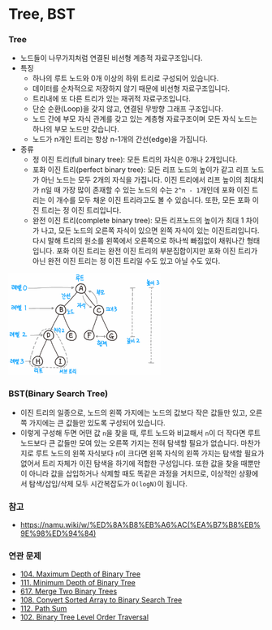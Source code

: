 # Tree, BST
### Tree
- 노드들이 나무가지처럼 연결된 비선형 계층적 자료구조입니다.
- 특징
  + 하나의 루트 노드와 0개 이상의 하위 트리로 구성되어 있습니다.
  + 데이터를 순차적으로 저장하지 않기 때문에 비선형 자료구조입니다.
  + 트리내에 또 다른 트리가 있는 재귀적 자료구조입니다.
  + 단순 순환(Loop)을 갖지 않고, 연결된 무방향 그래프 구조입니다.
  + 노드 간에 부모 자식 관계를 갖고 있는 계층형 자료구조이며 모든 자식 노드는 하나의 부모 노드만 갖습니다.
  + 노드가 n개인 트리는 항상 n-1개의 간선(edge)을 가집니다.
- 종류
  + 정 이진 트리(full binary tree): 모든 트리의 자식은 0개나 2개입니다.
  + 포화 이진 트리(perfect binary tree): 모든 리프 노드의 높이가 같고 리프 노드가 아닌 노드는 모두 2개의 자식을 가집니다. 이진 트리에서 리프 높이의 최대치가 n일 때 가장 많이 존재할 수 있는 노드의 수는 ```2^n - 1```개인데 포화 이진 트리는 이 개수를 모두 채운 이진 트리라고도 볼 수 있습니다. 또한, 모든 포화 이진 트리는 정 이진 트리입니다.
  + 완전 이진 트리(complete binary tree): 모든 리프노드의 높이가 최대 1 차이가 나고, 모든 노드의 오른쪽 자식이 있으면 왼쪽 자식이 있는 이진트리입니다. 다시 말해 트리의 원소를 왼쪽에서 오른쪽으로 하나씩 빠짐없이 채워나간 형태입니다. 포화 이진 트리는 완전 이진 트리의 부분집합이지만 포화 이진 트리가 아닌 완전 이진 트리는 정 이진 트리일 수도 있고 아닐 수도 있다.
<img src="./images/tree.png" alt="tree" width="300"/>

### BST(Binary Search Tree)
- 이진 트리의 일종으로, 노드의 왼쪽 가지에는 노드의 값보다 작은 값들만 있고, 오른쪽 가지에는 큰 값들만 있도록 구성되어 있습니다.
- 이렇게 구성해 두면 어떤 값 ```n```을 찾을 때, 루트 노드와 비교해서 ```n```이 더 작다면 루트 노드보다 큰 값들만 모여 있는 오른쪽 가지는 전혀 탐색할 필요가 없습니다. 마찬가지로 루트 노드의 왼쪽 자식보다 ```n```이 크다면 왼쪽 자식의 왼쪽 가지는 탐색할 필요가 없어서 트리 자체가 이진 탐색을 하기에 적합한 구성입니다. 또한 값을 찾을 때뿐만이 아니라 값을 삽입하거나 삭제할 때도 똑같은 과정을 거치므로, 이상적인 상황에서 탐색/삽입/삭제 모두 시간복잡도가 ```O(logN)```이 됩니다.

### 참고
- https://namu.wiki/w/%ED%8A%B8%EB%A6%AC(%EA%B7%B8%EB%9E%98%ED%94%84)

### 연관 문제
- [104. Maximum Depth of Binary Tree](https://github.com/hanbee1005/AlgorithmStudy/blob/master/Leetcode/202302/MaximumDepthOfBinaryTree_104.java)
- [111. Minimum Depth of Binary Tree](https://github.com/hanbee1005/AlgorithmStudy/blob/master/Leetcode/202302/MinimumDepthOfBinaryTree_111.java)
- [617. Merge Two Binary Trees](https://github.com/hanbee1005/AlgorithmStudy/blob/master/Leetcode/202302/MergeTwoBinaryTrees_617.java)
- [108. Convert Sorted Array to Binary Search Tree](https://github.com/hanbee1005/AlgorithmStudy/blob/master/Leetcode/202302/ConvertSortedArrayToBinarySearchTree_108.java)
- [112. Path Sum](https://github.com/hanbee1005/AlgorithmStudy/blob/master/Leetcode/202302/PathSum_112.java)
- [102. Binary Tree Level Order Traversal](https://github.com/hanbee1005/AlgorithmStudy/blob/master/Leetcode/202302/BinaryTreeLevelOrderTraversal_102.java)